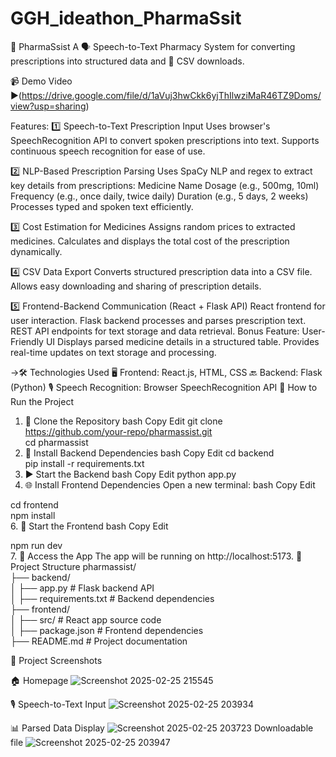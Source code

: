 # GGH_ideathon_PharmaSsit
💊 PharmaSsist
A 🗣️ Speech-to-Text Pharmacy System for converting prescriptions into structured data and 📄 CSV downloads.

📹 Demo Video
▶️(https://drive.google.com/file/d/1aVuj3hwCkk6yjThIlwziMaR46TZ9Doms/view?usp=sharing)


Features:
1️⃣ Speech-to-Text Prescription Input
Uses browser's SpeechRecognition API to convert spoken prescriptions into text.
Supports continuous speech recognition for ease of use.

2️⃣ NLP-Based Prescription Parsing
Uses SpaCy NLP and regex to extract key details from prescriptions:
Medicine Name
Dosage (e.g., 500mg, 10ml)
Frequency (e.g., once daily, twice daily)
Duration (e.g., 5 days, 2 weeks)
Processes typed and spoken text efficiently.

3️⃣ Cost Estimation for Medicines
Assigns random prices to extracted medicines.
Calculates and displays the total cost of the prescription dynamically.

4️⃣ CSV Data Export
Converts structured prescription data into a CSV file.
Allows easy downloading and sharing of prescription details.

5️⃣ Frontend-Backend Communication (React + Flask API)
React frontend for user interaction.
Flask backend processes and parses prescription text.
REST API endpoints for text storage and data retrieval.
Bonus Feature: User-Friendly UI
Displays parsed medicine details in a structured table.
Provides real-time updates on text storage and processing.


->🛠️ Technologies Used
🖥️ Frontend: React.js, HTML, CSS
🔙 Backend: Flask (Python)
🎙️ Speech Recognition: Browser SpeechRecognition API
📖 How to Run the Project
1. 🚀 Clone the Repository
bash
Copy
Edit
git clone https://github.com/your-repo/pharmassist.git  
cd pharmassist  
2. 🐍 Install Backend Dependencies
bash
Copy
Edit
cd backend  
pip install -r requirements.txt  
3. ▶️ Start the Backend
bash
Copy
Edit
python app.py  
4. 🌐 Install Frontend Dependencies
      Open a new terminal:
      bash
      Copy
      Edit

cd frontend  
npm install  
6. 🌟 Start the Frontend
bash
Copy
Edit

npm run dev  
7. 🔗 Access the App
The app will be running on http://localhost:5173.
📂 Project Structure
pharmassist/  
├── backend/  
│   ├── app.py            # Flask backend API  
│   ├── requirements.txt  # Backend dependencies  
├── frontend/  
│   ├── src/              # React app source code  
│   ├── package.json      # Frontend dependencies  
├── README.md             # Project documentation  



📸 Project Screenshots

🏠 Homepage
![Screenshot 2025-02-25 215545](https://github.com/user-attachments/assets/e430dea7-dee8-4090-a9bf-c26ca5d4b892)

🎙️ Speech-to-Text Input
![Screenshot 2025-02-25 203934](https://github.com/user-attachments/assets/b6dedeef-6dfc-4030-bd1a-e56c5f8395c1)

📊 Parsed Data Display
![Screenshot 2025-02-25 203723](https://github.com/user-attachments/assets/70ef19a9-b0a7-41a4-ab38-7b2002878d13)
Downloadable file
![Screenshot 2025-02-25 203947](https://github.com/user-attachments/assets/ad1a7aa6-0917-4f2c-b382-8fadb0abcfb1)

